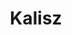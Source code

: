 ---
title: Kalisz
linktitle: Kalisz
description: The oldest Polish town, it existed 2000 years ago and traded with ancient Rome. Also the place where I spent my childhood - though I obviously couldn't have a digital camera, so the photos are mostly from the early 2000s. I also included photos from Gołuchów - a village about 15km from Kalisz, known for a Renaissance castle hosting a world-class collection of paintings and ancient artifacts, and for a wildlife reserve, breeding rare species such as European Bison.
---